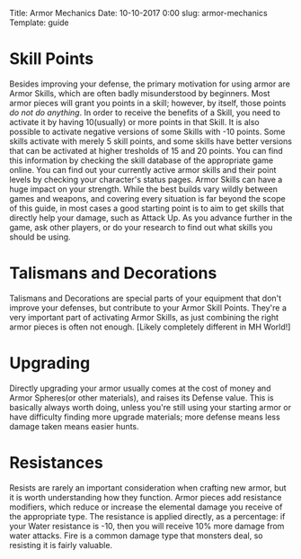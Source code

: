Title: Armor Mechanics
Date: 10-10-2017 0:00
slug: armor-mechanics
Template: guide

# Skill Points
Besides improving your defense, the primary motivation for using armor are Armor Skills, which are often badly misunderstood by beginners. Most armor pieces will grant you points in a skill; however, by itself, those points *do not do anything*. In order to receive the benefits of a Skill, you need to activate it by having 10(usually) or more points in that Skill. It is also possible to activate negative versions of some Skills with -10 points.
Some skills activate with merely 5 skill points, and some skills have better versions that can be activated at higher tresholds of 15 and 20 points. You can find this information by checking the skill database of the appropriate game online. You can find out your currently active armor skills and their point levels by checking your character's status pages.
Armor Skills can have a huge impact on your strength. While the best builds vary wildly between games and weapons, and covering every situation is far beyond the scope of this guide, in most cases a good starting point is to aim to get skills that directly help your damage, such as Attack Up. As you advance further in the game, ask other players, or do your research to find out what skills you should be using.

# Talismans and Decorations
Talismans and Decorations are special parts of your equipment that don't improve your defenses, but contribute to your Armor Skill Points. They're a very important part of activating Armor Skills, as just combining the right armor pieces is often not enough.
[Likely completely different in MH World!]

# Upgrading
Directly upgrading your armor usually comes at the cost of money and Armor Spheres(or other materials), and raises its Defense value.
This is basically always worth doing, unless you're still using your starting armor or have difficulty finding more upgrade materials; more defense means less damage taken means easier hunts. 

# Resistances
Resists are rarely an important consideration when crafting new armor, but it is worth understanding how they function. Armor pieces add resistance modifiers, which reduce or increase the elemental damage you receive of the appropriate type. The resistance is applied directly, as a percentage: if your Water resistance is -10, then you will receive 10% more damage from water attacks. Fire is a common damage type that monsters deal, so resisting it is fairly valuable.
